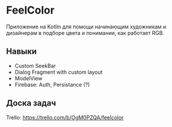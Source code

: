 # FeelColor
Приложение на Kotlin для помощи начинающим художникам и дизайнерам в подборе цвета и понимании, как работает RGB.
## Навыки
- Custom SeekBar
- Dialog Fragment with custom layout
- ModelView
- Firebase: Auth, Persistance (?)
## Доска задач
Trello: https://trello.com/b/OgM0PZQA/feelcolor